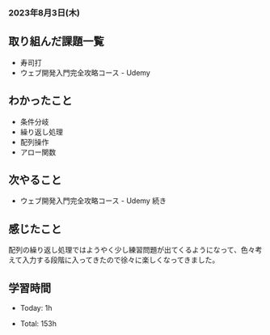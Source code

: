 ### 2023年8月3日(木)

## 取り組んだ課題一覧

- 寿司打
- ウェブ開発入門完全攻略コース - Udemy

## わかったこと

- 条件分岐
- 繰り返し処理
- 配列操作
- アロー関数

## 次やること

- ウェブ開発入門完全攻略コース - Udemy 続き

## 感じたこと

配列の繰り返し処理ではようやく少し練習問題が出てくるようになって、色々考えて入力する段階に入ってきたので徐々に楽しくなってきました。


## 学習時間

- Today: 1h

- Total: 153h